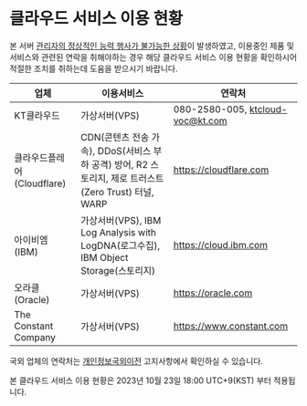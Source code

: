 # 클라우드 서비스 이용 현황

본 서버 [관리자의 정상적인 능력 행사가 불가능한 상황](site_extended_description.md)이 발생하였고, 이용중인 제품 및 서비스와 관련된 연락을 취해야하는 경우 해당 클라우드 서비스 이용 현황을 확인하시어 적절한 조치를 취하는데 도움을 받으시기 바랍니다.

|업체|이용서비스|연락처|
|---|---|---|
|KT클라우드|가상서버(VPS)|080-2580-005, ktcloud-voc@kt.com|
|클라우드플레어(Cloudflare)|CDN(콘텐츠 전송 가속), DDoS(서비스 부하 공격) 방어, R2 스토리지, 제로 트러스트(Zero Trust) 터널, WARP|https://cloudflare.com|
|아이비엠(IBM)|가상서버(VPS), IBM Log Analysis with LogDNA(로그수집), IBM Object Storage(스토리지)|https://cloud.ibm.com|
|오라클(Oracle)|가상서버(VPS)|https://oracle.com|
|The Constant Company|가상서버(VPS)|https://www.constant.com|

국외 업체의 연락처는 [개인정보국외이전](hosting_locations.md) 고지사항에서 확인하실 수 있습니다.

본 클라우드 서비스 이용 현황은 2023년 10월 23일 18:00 UTC+9(KST) 부터 적용됩니다.
